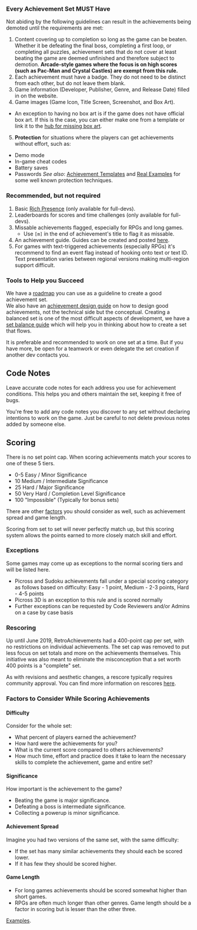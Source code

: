 ### Every Achievement Set MUST Have

Not abiding by the following guidelines can result in the achievements being demoted until the requirements are met:

1. Content covering up to completion so long as the game can be beaten. Whether it be defeating the final boss, completing a first loop, or completing all puzzles, achievement sets that do not cover at least beating the game are deemed unfinished and therefore subject to demotion. **Arcade-style games where the focus is on high scores (such as Pac-Man and Crystal Castles) are exempt from this rule.**
2. Each achievement must have a badge. They do not need to be distinct from each other, but do not leave them blank.
3. Game information (Developer, Publisher, Genre, and Release Date) filled in on the website.
4. Game images (Game Icon, Title Screen, Screenshot, and Box Art).
  - An exception to having no box art is if the game does not have official box art. If this is the case, you can either make one from a template or link it to the [hub for missing box art](https://retroachievements.org/game/10214).
5. **Protection** for situations where the players can get achievements without effort, such as:
  - Demo mode
  - In-game cheat codes
  - Battery saves
  - Passwords
  *See also*: [Achievement Templates](/developers/achievement-templates) and [Real Examples](/developers/real-examples) for some well known protection techniques.

### Recommended, but not required

1. Basic [Rich Presence](Rich-Presence) (only available for full-devs).
2. Leaderboards for scores and time challenges (only available for full-devs).
3. Missable achievements flagged, especially for RPGs and long games. 
    - Use `[m]` in the end of achievement's title to flag it as missable.
4. An achievement guide. Guides can be created and posted [here](https://github.com/RetroAchievements/guides/wiki). 
5. For games with text-triggered achievements (especially RPGs) it's recommend to find an event flag instead of hooking onto text or text ID. Text presentation varies between regional versions making multi-region support difficult.

### Tools to Help you Succeed

We have a [roadmap](Set-Development-Roadmap) you can use as a guideline to create a good achievement set.  
We also have an [achievement design guide](Achievement-Design) on how to design good achievements, not the technical side but the conceptual. Creating a balanced set is one of the most difficult aspects of development, we have a [set balance guide](Difficulty-Scale-and-Balance) which will help you in thinking about how to create a set that flows.

It is preferable and recommended to work on one set at a time. But if you have more, be open for a teamwork or even delegate the set creation if another dev contacts you.

## Code Notes

Leave accurate code notes for each address you use for achievement conditions. This helps you and others maintain the set, keeping it free of bugs.

You're free to add any code notes you discover to any set without declaring intentions to work on the game. Just be careful to not delete previous notes added by someone else.

## Scoring

There is no set point cap. When scoring achievements match your scores to one of these 5 tiers.

-   0-5 Easy / Minor Significance  
-   10 Medium / Intermediate Significance  
-   25 Hard / Major Significance  
-   50 Very Hard / Completion Level Significance  
-   100 "Impossible" (Typically for bonus sets)  

There are other [factors](#factors-to-consider-while-scoring-achievements) you should consider as well, such as achievement spread and game length.

Scoring from set to set will never perfectly match up, but this scoring system allows the points earned to more closely match skill and effort.

### Exceptions
Some games may come up as exceptions to the normal scoring tiers and will be listed here.
- Picross and Sudoku achievements fall under a special scoring category as follows based on difficulty:
Easy - 1 point,
Medium - 2-3 points,
Hard - 4-5 points
- Picross 3D is an exception to this rule and is scored normally
- Further exceptions can be requested by Code Reviewers and/or Admins on a case by case basis

### Rescoring

Up until June 2019, RetroAchievements had a 400-point cap per set, with no restrictions on individual achievements. The set cap was removed to put less focus on set totals and more on the achievements themselves. This initiative was also meant to eliminate the misconception that a set worth 400 points is a "complete" set. 

As with revisions and aesthetic changes, a rescore typically requires community approval. You can find more information on rescores [here](https://docs.retroachievements.org/Achievement-Set-Revisions/).

### Factors to Consider While Scoring Achievements

#### Difficulty

Consider for the whole set:

- What percent of players earned the achievement?
- How hard were the achievements for you?
- What is the current score compared to others achievements?
- How much time, effort and practice does it take to learn the necessary skills to complete the achievement, game and entire set?

#### Significance

How important is the achievement to the game?

- Beating the game is major significance.
- Defeating a boss is intermediate significance.
- Collecting a powerup is minor significance.

#### Achievement Spread

Imagine you had two versions of the same set, with the same difficulty:

- If the set has many similar achievements they should each be scored lower.
- If it has few they should be scored higher.

#### Game Length

- For long games achievements should be scored somewhat higher than short games.
- RPGs are often much longer than other genres. Game length should be a factor in scoring but is lesser than the other three.

[Examples](https://retroachievements.org/viewtopic.php?t=9050&c=47755).